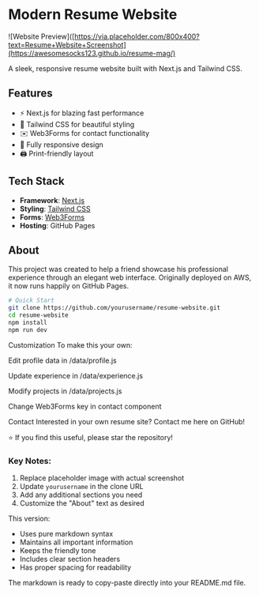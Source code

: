 # Modern Resume Website

![Website Preview]([https://via.placeholder.com/800x400?text=Resume+Website+Screenshot](https://awesomesocks123.github.io/resume-mag/) <!-- Replace with actual screenshot -->

A sleek, responsive resume website built with Next.js and Tailwind CSS.

## Features
- ⚡ Next.js for blazing fast performance
- 🎨 Tailwind CSS for beautiful styling
- ✉️ Web3Forms for contact functionality
- 📱 Fully responsive design
- 🖨️ Print-friendly layout

## Tech Stack
- **Framework**: [Next.js](https://nextjs.org/)
- **Styling**: [Tailwind CSS](https://tailwindcss.com/)
- **Forms**: [Web3Forms](https://web3forms.com/)
- **Hosting**: GitHub Pages

## About
This project was created to help a friend showcase his professional experience through an elegant web interface. Originally deployed on AWS, it now runs happily on GitHub Pages.

```bash
# Quick Start
git clone https://github.com/yourusername/resume-website.git
cd resume-website
npm install
npm run dev
```
Customization
To make this your own:

Edit profile data in /data/profile.js

Update experience in /data/experience.js

Modify projects in /data/projects.js

Change Web3Forms key in contact component

Contact
Interested in your own resume site? Contact me here on GitHub!

⭐ If you find this useful, please star the repository!


### Key Notes:
1. Replace placeholder image with actual screenshot
2. Update `yourusername` in the clone URL
3. Add any additional sections you need
4. Customize the "About" text as desired

This version:
- Uses pure markdown syntax
- Maintains all important information
- Keeps the friendly tone
- Includes clear section headers
- Has proper spacing for readability

The markdown is ready to copy-paste directly into your README.md file.
